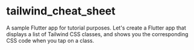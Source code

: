 # tailwind_cheat_sheet

A sample Flutter app for tutorial purposes. Let's create a Flutter app that displays a list of Tailwind CSS classes, and shows you the corresponding CSS code when you tap on a class.
